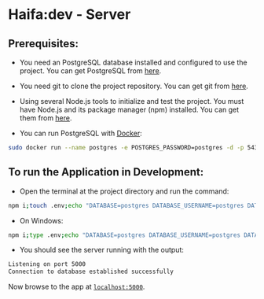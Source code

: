 # Haifa:dev - Server

## Prerequisites:

- You need an PostgreSQL database installed and configured to use the project.
  You can get PostgreSQL from [here][postgresql].

- You need git to clone the project repository. You can get git from [here][git].

- Using several Node.js tools to initialize and test the project. You must have Node.js
  and its package manager (npm) installed. You can get them from [here][node].

- You can run PostgreSQL with [Docker][docker]:

```sh
sudo docker run --name postgres -e POSTGRES_PASSWORD=postgres -d -p 5432:5432 postgres
```

## To run the Application in Development:

- Open the terminal at the project directory and run the command:

```sh
npm i;touch .env;echo "DATABASE=postgres DATABASE_USERNAME=postgres DATABASE_PASSWORD=postgres JWT_KEY=PRIVATE" >> .env;npm start;

```

- On Windows:

```sh
npm i;type .env;echo "DATABASE=postgres DATABASE_USERNAME=postgres DATABASE_PASSWORD=postgres JWT_KEY=PRIVATE" >> .env;npm start;
```

- You should see the server running with the output:

```sh
Listening on port 5000
Connection to database established successfully
```

Now browse to the app at [`localhost:5000`][local-app-url].

[git]: https://git-scm.com/
[local-app-url]: http://localhost:5000
[node]: https://nodejs.org/
[npm]: https://www.npmjs.org/
[postgresql]: https://www.postgresql.org/download/
[docker]: https://docs.docker.com/get-docker/
